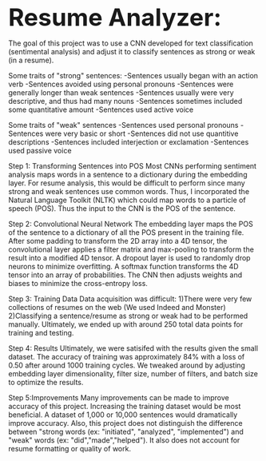 <b><font size="12">Resume Analyzer:</font></b>

<p>The goal of this project was to use a CNN developed for text classification (sentimental analysis) and adjust it to classify sentences as strong or weak (in a resume).</p>

Some traits of "strong" sentences:
  -Sentences usually began with an action verb
  -Sentences avoided using personal pronouns
  -Sentences were generally longer than weak sentences
  -Sentences usually were very descriptive, and thus had many nouns
  -Sentences sometimes included some quantitative amount
  -Sentences used active voice
  
Some traits of "weak" sentences
  -Sentences used personal pronouns
  -Sentences were very basic or short
  -Sentences did not use quantitive descriptions
  -Sentences included interjection or exclamation
  -Sentences used passive voice
  
Step 1: Transforming Sentences into POS
Most CNNs performing sentiment analysis maps words in a sentence to a dictionary during the embedding layer. For resume analysis, this would be difficult to perform since many strong and weak sentences use common words. Thus, I incorporated the Natural Language Toolkit (NLTK) which could map words to a particle of speech (POS). Thus the input to the CNN is the POS of the sentence. 

Step 2: Convolutional Neural Network
The embedding layer maps the POS of the sentence to a dictionary of all the POS present in the training file. After some padding to transform the 2D array into a 4D tensor, the convolutional layer applies a filter matrix and max-pooling to transform the result into a modified 4D tensor. A dropout layer is used to randomly drop neurons to minimize overfitting. A softmax function transforms the 4D tensor into an array of probabilities. The CNN then adjusts weights and biases to minimize the cross-entropy loss. 

Step 3: Training Data
Data acquisition was difficult: 1)There were very few collections of resumes on the web (We used Indeed and Monster) 2)Classifying a sentence/resume as strong or weak had to be performed manually. Ultimately, we ended up with around 250 total data points for training and testing. 

Step 4: Results
Ultimately, we were satisifed with the results given the small dataset. The accuracy of training was approximately 84% with a loss of 0.50 after around 1000 training cycles. We tweaked around by adjusting embedding layer dimensionality, filter size, number of filters, and batch size to optimize the results. 

Step 5:Improvements
Many improvements can be made to improve accuracy of this project. Increasing the training dataset would be most beneficial. A dataset of 1,000 or 10,000 sentences would dramatically improve accuracy. Also, this project does not distinguish the difference between "strong words (ex: "initiated", "analyzed", "implemented") and "weak" words (ex: "did","made","helped"). It also does not account for resume formatting or quality of work. 
